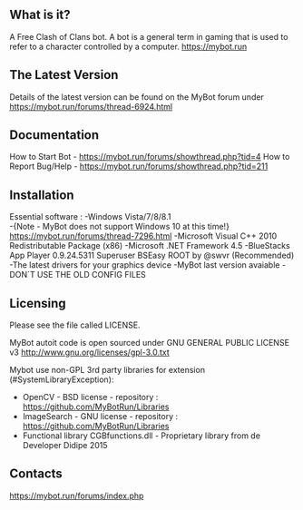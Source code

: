  What is it?
  -----------
A Free Clash of Clans bot. 
A bot is a general term in gaming that is used to refer to a character controlled by a computer.
https://mybot.run

The Latest Version
  ------------------
Details of the latest version can be found on the MyBot forum under https://mybot.run/forums/thread-6924.html

Documentation
  -------------

How to Start Bot - https://mybot.run/forums/showthread.php?tid=4
How to Report Bug/Help - https://mybot.run/forums/showthread.php?tid=211

Installation
  ------------
Essential software :
-Windows Vista/7/8/8.1  
-{Note - MyBot does not support Windows 10 at this time!} https://mybot.run/forums/thread-7296.html
-Microsoft Visual C++ 2010 Redistributable Package (x86)
-Microsoft .NET Framework 4.5
-BlueStacks App Player 0.9.24.5311 Superuser BSEasy ROOT by @swvr (Recommended)
-The latest drivers for your graphics device
-MyBot last version avaiable
-DON´T USE THE OLD CONFIG FILES

Licensing
  ---------
Please see the file called LICENSE.

MyBot autoit code is open sourced under GNU GENERAL PUBLIC LICENSE v3
http://www.gnu.org/licenses/gpl-3.0.txt

Mybot use non-GPL 3rd party libraries for extension (#SystemLibraryException): 
- OpenCV - BSD license - repository : https://github.com/MyBotRun/Libraries
- ImageSearch - GNU license - repository : https://github.com/MyBotRun/Libraries
- Functional library CGBfunctions.dll - Proprietary library from de Developer Didipe 2015

Contacts
  --------
https://mybot.run/forums/index.php
